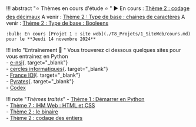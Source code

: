 
!!! abstract ":star: Thèmes en cours d'étude :star: "
    :arrow_forward: En cours : [Thème 2 : codage des décimaux](./T2_Type_de_base/2.3_Decimaux/cours.md)
    A venir : [Thème 2 : Type de base : chaines de caractères](./T2_Type_de_base/2.4_Chaines_caracteres/chaine.md)
    A venir : [Thème 2 : Type de base : Booleens](./T2_Type_de_base/2.5_Booleens/cours.md)

    :bulb: En cours [Projet 1 : site web](./T8_Projets/1_SiteWeb/cours.md) pour le **Jeudi 14 novembre 2024**
    
!!! info "Entraînement :running: "
    Vous trouverez ci dessous quelques sites pour vous entrainez en Python<br />
    - [e-nsi](https://e-nsi.forge.aeif.fr/init_python/){. target="_blank"}<br />
    - [cercles informatiques](https://cscircles.cemc.mkduwaterloo.ca/fr/){. target="_blank"}<br />
    - [France IOI](https://www.france-ioi.org/algo/chapters.php){. target="_blank"}<br />
    - [Pyrates](https://py-rates.fr/){. target="_blank"}<br />
    - [Codex](https://codex.forge.apps.education.fr/)<br />

!!! note "*Thèmes traités*"
    - [Thème 1 : Démarrer en Python](./T1_Demarrer_en_Python/sommaire.md)<br />
    - [Thème 7 : IHM Web : HTML et CSS](./T7_IHM_Web/7.1_Interactions_page_web/cours.md)<br />
    - [Thème 2 : le binaire](./T2_Type_de_base/2.1_Binaire/cours.md)<br />
    - [Thème 2 : codage des entiers](./T2_Type_de_base/2.2_Codage_entiers/cours.md)<br />

<!--

!!! abstract ":beach: :sunny: Préparer sa rentrée en Terminale :sunny: :beach: "
    Chers élèves de Première  voilà les chapitres à revoir en priorité pour aborder sereinement l'année de Terminale en NSI :
    - Les listes, les tuples et les dictionnaires. À retrouver [ici](T3_Type_construit/sommaire.md){. target="_blank"}.
    - Le plus important : les chapitres suivants d'algorithmique, à retrouver [ici](T5_Algorithmique/sommaire.md){. target="_blank"} :
        - Complexité
        - Tris par sélection et insertion
        - Dichotomie
    

    - [Thème 4 : Architecture de Von Neumann](./T4_Architecture_materielle/Architecture_von_neumann/cours.md)
    - [Thème 4 : Architecture matérielle : OS et commande Linux](T4_Architecture_materielle/4.4_Decouverte_des_commandes_Linux/cours.md)
    - [Thème 3 : Type Construit : les Listes](T3_Type_construit/3.1_Listes/cours.md)
    - [Thème 3 : Type Construit : les tuples](./T3_Type_construit/3.2_tuples/cours/)
    - [Thème 5 : Complexité](T5_algorithmique/5.2_complexite/cours.md)
    - [Thème 3 : Type Construit : les dictionnaires](./T3_Type_construit/3.3_Dictionnaires/cours/)
    - [Thème 4 : Réseau](./T4_Architecture_materielle/4.2_Architecture_reseau/cours.md)
    - [Projet CSV](./T8_Projets/2_ProjetCSV/cours.md)
    - [Thème 4 : Protocole de communication](./T4_Architecture_materielle/4.3_Protocoles_de_communication/cours.md)
    - [IHM sur le Web](./T7_IHM_Web/7.3_Get_Post_Formulaires/cours/)
    - [Algorithme Glouton](./T5_Algorithmique/5.6_Algorithmes_gloutons/cours.md)

-->
